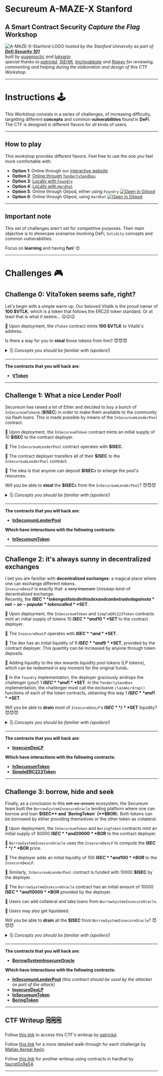 # **Secureum A-MAZE-X Stanford**
## **A Smart Contract Security *Capture the Flag* Workshop**

![A-MAZE-X-Stanford-LOGO](./img/A-MAZE-X-Stanford.png)
*hosted by the Stanford University as part of **[Defi Security 101](https://defisecuritysummit.org/defi-security-101/)***\
*built by [eugenioclrc](https://github.com/eugenioclrc) and [luksgrin](https://github.com/luksgrin)*\
*special thanks to [patrickd](https://github.com/patrickd-), [StErMi](https://github.com/StErMi), [tinchoabbate](https://github.com/tinchoabbate) and [Rajeev](https://twitter.com/0xrajeev) for reviewing, commenting and helping during the elaboration and design of this CTF Workshop*

-----------------------------

# **Instructions** 🕹️

This Workshop consists in a series of challenges, of increasing difficulty, targetting different **concepts** and common **vulnerabilities** found in **DeFi**. The CTF is designed in different flavors for all kinds of users.

-----------------------------

## **How to play**

This workshop provides different flavors.
Feel free to use the one you feel more comfortable with:

- **Option 1**: Online through our [interactive website](https://ctf-maker-monorepo.vercel.app/)
- **Option 2**: [Online through `TenderlySandbox`](https://github.com/eugenioclrc/DeFi-Security-Summit-Stanford/tree/tenderlySandbox/)
- **Option 3**: [Locally with `Foundry`](https://github.com/eugenioclrc/DeFi-Security-Summit-Stanford/tree/foundry/)
- **Option 4**: [Locally with `Hardhat`](https://github.com/eugenioclrc/DeFi-Security-Summit-Stanford/tree/hardhat/)
- **Option 5**: Online through Gitpod, either using `Foundry` [![Open in Gitpod](https://gitpod.io/button/open-in-gitpod.svg)](https://gitpod.io/#https://github.com/eugenioclrc/DeFi-Security-Summit-Stanford/tree/foundry/)
- **Option 6**: Online through Gitpod, using `Hardhat` [![Open in Gitpod](https://gitpod.io/button/open-in-gitpod.svg)](https://gitpod.io/#https://github.com/eugenioclrc/DeFi-Security-Summit-Stanford/tree/hardhat/)

----------

## Important note

This set of challenges aren't set for competitive purposes. Their main objective is to showcase scenarios involving DeFi, `Solidity` concepts and common vulnerabilities.

Focus on **learning** and having **fun**! 😊

------------------------------

# **Challenges** 🎮

## **Challenge 0: VitaToken seems safe, right?**

Let's begin with a simple warm up.
Our beloved Vitalik is the proud owner of **100 $VTLK**, which is a token that follows the ERC20 token standard. Or at least that is what it seems... 😉😉😉

📌 Upon deployment, the `VToken` contract mints **100 $VTLK** to Vitalik's address.

Is there a way for you to **steal** those tokens from him? 😈😈😈

<details>
<summary>🗒️ <i>Concepts you should be familiar with (spoilers!)</i></summary>
    <ul>
    <li><i><a href=https://ethereum.org/en/developers/docs/standards/tokens/erc-20>The ERC20 token standard</a>, especially the meaning of approving funds.</i></li>
    </ul>
</details>

-----------
**The contracts that you will hack are**:

-  **[VToken](https://github.com/eugenioclrc/DeFi-Security-Summit-Stanford/blob/master/challenges_sources/Challenge0.VToken.sol)**

-----------
## **Challenge 1: What a nice Lender Pool!**

Secureum has raised a lot of Ether and decided to buy a bunch of 
`InSecureumToken`s (**$ISEC**) in order to make them available to the community
via flash loans. This is made possible by means of the `InSecureumLenderPool` contract.

📌 Upon deployment, the `InSecureumToken` contract mints an initial supply of 10 **$ISEC** to the contract deployer.

📌 The `InSecureumLenderPool` contract operates with **$ISEC**.

📌 The contract deployer transfers all of their **$ISEC** to the `InSecureumLenderPool` contract.

📌 The idea is that anyone can deposit **$ISEC**s to enlarge the pool's resources.

Will you be able to **steal** the **$ISEC**s from the `InSecureumLenderPool`? 😈😈😈

<details>
<summary>🗒️ <i>Concepts you should be familiar with (spoilers!)</i></summary>
    <ul>
    <li><i>The concept of <a href=https://blog.chain.link/flash-loans>flashloans</a>. Focus on the definition, how they work and what's their original purpose.</i></li>
    <li><i>Solidity's <a href=https://medium.com/coinmonks/delegatecall-calling-another-contract-function-in-solidity-b579f804178c>delegatecall</a>.</i></li>
    </ul>
</details>

-----------
**The contracts that you will hack are**:

- **[InSecureumLenderPool](https://github.com/eugenioclrc/DeFi-Security-Summit-Stanford/blob/master/challenges_sources/Challenge1.lenderpool.sol)**

**Which have interactions with the following contracts:**

- **[InSecureumToken](https://github.com/eugenioclrc/DeFi-Security-Summit-Stanford/blob/master/challenges_sources/tokens/tokenInsecureum.sol)**

-----------

## **Challenge 2: it's always sunny in decentralized exchanges**

I bet you are familiar with **decentralized exchanges**: a magical place where one can exchange different tokens.\
`InsecureDexLP` is exactly that: a <s>very insecure</s> Uniswap-kind-of decentralized exchange.\
Recently, the **$ISEC** token got listed in this dex and can be traded against a *not-so-popular* token called **$SET**.

📌 Upon deployment, the `InSecureumToken` and `SimpleERC223Token` contracts mint an initial supply of tokens 10 **$ISEC** and 10 **$SET** to the contract deployer.

📌 The `InsecureDexLP` operates with **$ISEC** and **$SET**.

📌 The dex has an initial liquidity of 9 **$ISEC** and 9 **$SET**, provided by the contract deployer. This quantity can be increased by anyone through token deposits.

📌 Adding liquidity to the dex rewards liquidity pool tokens (LP tokens), which can be redeemed in any moment for the original funds.

📌 In the `foundry` implementation, the deployer graciously airdrops the challenger (*you!*) 1 **$ISEC** and 1 **$SET**. In the `TenderlySandbox` implementation, the challenger must call the exclusive `claimAirdrop()` functions of each of the token contracts, obtaining this way 1 **$ISEC** and 1 **$SET**.

Will you be able to **drain** most of `InsecureDexLP`'s **$ISEC**/**$SET** liquidity? 😈😈😈

<details>
<summary>🗒️ <i>Concepts you should be familiar with (spoilers!)</i></summary>
    <ul>
    <li><i>The concept of <a href=https://research.paradigm.xyz/amm-price-impact>Automatic Market Makers (AMMs)</a>. Focus on the constant-product formula.</i></li>
    <li><i><a href=https://www.blockchain-council.org/ethereum/ethereum-tokens-erc-20-vs-erc-223-vs-erc-777>Other token standards</a> such as ERC223. Focus on the fallback function provided in ERC223.</i></li>
    <li><i>The concept of <a href=https://www.certik.com/resources/blog/3K7ZUAKpOr1GW75J2i0VHh-what-is-a-reentracy-attack>reentrancy attack</a>.</i></li>
    </ul>
</details>

-----------
**The contracts that you will hack are**:

- **[InsecureDexLP](https://github.com/eugenioclrc/DeFi-Security-Summit-Stanford/blob/master/challenges_sources/Challenge2.DEX.sol)**

**Which have interactions with the following contracts:**

- **[InSecureumToken](https://github.com/eugenioclrc/DeFi-Security-Summit-Stanford/blob/master/challenges_sources/tokens/tokenInsecureum.sol)**
- **[SimpleERC223Token](https://github.com/eugenioclrc/DeFi-Security-Summit-Stanford/blob/master/challenges_sources/tokens/tokenERC223.sol)**

----------------
## **Challenge 3: borrow, hide and seek**

Finally, as a conclusion to this <s>not-so-secure</s> ecosystem, the Secureum team built the `BorrowSystemInsecureOracle` lending platform where one can borrow and loan **$ISEC** and `BoringToken` (**$BOR**). Both tokens can be borrowed by either providing themselves or the other token as collateral.

📌 Upon deployment, the `InSecureumToken` and `BoringToken` contracts mint an initial supply of 30000 **$ISEC** and 20000 **$BOR** to the contract deployer.

📌 `BorrowSystemInsecureOracle` uses the `InsecureDexLP` to compute the **$ISEC**/**$BOR** price.

📌 The deployer adds an initial liquidity of 100 **$ISEC** and 100 **$BOR** to the `InsecureDexLP`.

📌 Similarly, `InSecureumLenderPool` contract is funded with 10000 **$ISEC** by the deployer.

📌 The `BorrowSystemInsecureOracle` contract has an initial amount of 10000 **$ISEC** and 10000 **$BOR** provided by the deployer.

📌 Users can add collateral and take loans from `BorrowSystemInsecureOracle`.

📌 Users may also get liquidated.



Will you be able to **drain** all the **$ISEC** from `BorrowSystemInsecureOracle`? 😈😈😈

<details>
<summary>🗒️ <i>Concepts you should be familiar with (spoilers!)</i></summary>
    <ul>
    <li><i><a href=https://blog.yield.app/post/defi-lending-and-borrowing-guide>How DeFi lending works</a>.</i></li>
    <li><i>The concept of <a href=https://blog.chain.link/flash-loans>price oracle attack</a>. Notice that this concept is very related to flashloans.</i></li>
    </ul>
</details>

-----------
**The contracts that you will hack are**:

- **[BorrowSystemInsecureOracle](https://github.com/eugenioclrc/DeFi-Security-Summit-Stanford/blob/master/challenges_sources/Challenge3.borrow_system.sol)**

**Which have interactions with the following contracts:**

- **[InSecureumLenderPool](https://github.com/eugenioclrc/DeFi-Security-Summit-Stanford/blob/master/challenges_sources/Challenge1.lenderpool.sol)** *(this contract should be used by the attacker as part of the attack)*
- **[InsecureDexLP](https://github.com/eugenioclrc/DeFi-Security-Summit-Stanford/blob/master/challenges_sources/Challenge2.DEX.sol)**
- **[InSecureumToken](https://github.com/eugenioclrc/DeFi-Security-Summit-Stanford/blob/master/challenges_sources/tokens/tokenInsecureum.sol)**
- **[BoringToken](https://github.com/eugenioclrc/DeFi-Security-Summit-Stanford/blob/master/challenges_sources/tokens/tokenBoring.sol)**

-----------

## CTF Writeup 🗒️🗒️🗒️

Follow [this link](https://ventral.digital/posts/2022/8/27/secureum-a-maze-x-stanford-ctf) to access this CTF's writeup by [patrickd](https://github.com/patrickd-).

Follow [this link](https://medium.com/@mattaereal/a-maze-x-ctf-walkthrough-part-0-d73338e6809) for a more detailed walk-through for each challenge by [Matías Aereal Aeón](twitter.com/mattaereal).

Follow [this link](https://github.com/faucet0x9a54/Blockchain/tree/master/ChallengesCTF/A-maze-x) for another writeup using contracts in hardhat by [faucet0x9a54](https://twitter.com/faucet0x9a54).

-----------

